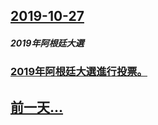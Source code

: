 ## [2019-10-27](/zh/news/2019/10/27/index.md)

##### 2019年阿根廷大選
### [2019年阿根廷大選進行投票。 ](/zh/news/2019/10/27/2019年阿根廷大選進行投票.md)
## [前一天...](/zh/news/2019/10/26/index.md)

